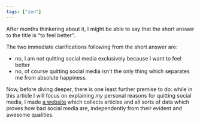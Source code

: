 ```yaml
---
tags: ["zen"]
---
```

After months thinkering about it, I might be able to say that the short answer to the title is “to feel better”.

The two immediate clarifications following from the short answer are:
- no, I am not quitting social media exclusively because I want to feel better
- no, of course quitting social media isn't the only thing which separates me from absolute happiness.

Now, before diving deeper, there is one least further premise to do: while in this article I will focus on explaining *my* personal reasons for quitting social media, I made [a website](https://quitsocialmedia.club "Quit Social Media") which collects articles and all sorts of data which proves how bad social media are, independently from their evident and awesome qualities.
